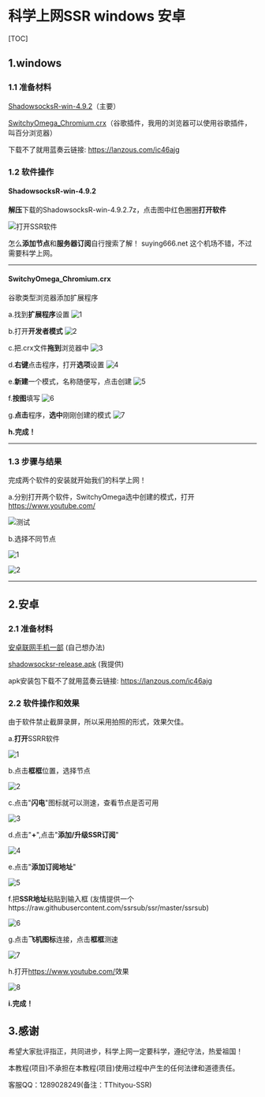# 科学上网SSR  windows  安卓
[TOC]

## 1.windows

### 1.1 准备材料

[ShadowsocksR-win-4.9.2](./software/ShadowsocksR-win-4.9.2.7z)（主要）

[SwitchyOmega_Chromium.crx](./software/SwitchyOmega_Chromium.crx)（谷歌插件，我用的浏览器可以使用谷歌插件，叫百分浏览器）

下载不了就用蓝奏云链接: <https://lanzous.com/ic46ajg>



### 1.2 软件操作

#### ShadowsocksR-win-4.9.2

**解压**下载的ShadowsocksR-win-4.9.2.7z，点击图中红色圈圈**打开软件**

![打开SSR软件](./img/ShadowsocksR-win-4.9.2软件使用.png)

怎么**添加节点**和**服务器订阅**自行搜索了解！
suying666.net 这个机场不错，不过需要科学上网。

------



#### SwitchyOmega_Chromium.crx

谷歌类型浏览器添加扩展程序



a.找到**扩展程序**设置
![1](./img/添加扩展程序1.png)



b.打开**开发者模式**
![2](./img/添加扩展程序2.png)



c.把.crx文件**拖到**浏览器中
![3](./img/添加扩展程序3.png)



d.**右键**点击程序，打开**选项**设置
![4](./img/添加扩展程序4.png)



e.**新建**一个模式，名称随便写，点击创建
![5](./img/添加扩展程序5.png)



f.**按图**填写
![6](./img/添加扩展程序6.png)



g.**点击**程序，**选中**刚刚创建的模式
![7](./img/添加扩展程序7.png)



**h.完成！**

------




### 1.3 步骤与结果

完成两个软件的安装就开始我们的科学上网！



a.分别打开两个软件，SwitchyOmega选中创建的模式，打开<https://www.youtube.com/>

![测试](./img/打开两软件.png)



b.选择不同节点

![1](./img/选择节点1.png)

![2](./img/选择节点2.png)

------



## 2.安卓

### 2.1 准备材料

[安卓联网手机一部](https://cn.bing.com/search?q=%E5%AE%89%E5%8D%93%E8%81%94%E7%BD%91%E6%89%8B%E6%9C%BA&amp;PC=U316&amp;FORM=CHROMN)  (自己想办法)

[shadowsocksr-release.apk](./software/shadowsocksr-release.apk)  (我提供)

apk安装包下载不了就用蓝奏云链接: <https://lanzous.com/ic46ajg>



### 2.2 软件操作和效果
由于软件禁止截屏录屏，所以采用拍照的形式，效果欠佳。

a.**打开**SSRR软件

![1](./img/手机端使用1.png)



b.点击**框框**位置，选择节点

![2](./img/手机端使用2.png)



c.点击"**闪电**"图标就可以测速，查看节点是否可用

![3](./img/手机端使用3.png)



d.点击"**+**",点击"**添加/升级SSR订阅**"

![4](./img/手机端使用4.png)



e.点击"**添加订阅地址**"

![5](./img/手机端使用5.png)



f.把**SSR地址**粘贴到输入框 (友情提供一个https://raw.githubusercontent.com/ssrsub/ssr/master/ssrsub)

![6](./img/手机端使用6.png)



g.点击**飞机图标**连接，点击**框框**测速

![7](./img/手机端使用7.png)



h.打开<https://www.youtube.com/>效果

![8](./img/手机端使用8.png)



**i.完成！**




## 3.感谢

希望大家批评指正，共同进步，科学上网一定要科学，遵纪守法，热爱祖国！

本教程(项目)不承担在本教程(项目)使用过程中产生的任何法律和道德责任。

客服QQ：1289028249(备注：TThityou-SSR)